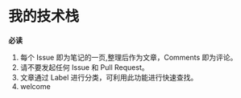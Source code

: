 # 我的技术栈


**必读** 

1. 每个 Issue 即为笔记的一页,整理后作为文章，Comments 即为评论。
2. 请不要发起任何 Issue 和 Pull Request。
3. 文章通过 Label 进行分类，可利用此功能进行快速查找。
4. welcome
